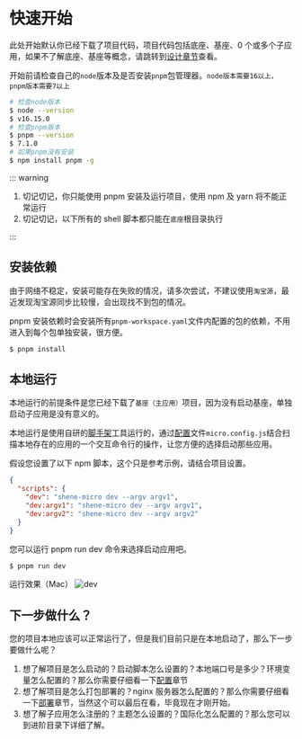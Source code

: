 <!--
 * @Author: shen
 * @Date: 2022-06-06 21:30:37
 * @LastEditors: shen
 * @LastEditTime: 2022-06-19 15:57:29
 * @Description:
-->

# 快速开始

此处开始默认你已经下载了项目代码，项目代码包括底座、基座、0 个或多个子应用，如果不了解底座、基座等概念，请跳转到[设计章节](./design)查看。

开始前请检查自己的`node`版本及是否安装`pnpm`包管理器。`node版本需要16以上，pnpm版本需要7以上`

```bash
# 检查node版本
$ node --version
$ v16.15.0
# 检查pnpm版本
$ pnpm --version
$ 7.1.0
# 如果pnpm没有安装
$ npm install pnpm -g
```

::: warning

1. 切记切记，你只能使用 pnpm 安装及运行项目，使用 npm 及 yarn 将不能正常运行
2. 切记切记，以下所有的 shell 脚本都只能在`底座`根目录执行

:::

## 安装依赖

由于网络不稳定，安装可能存在失败的情况，请多次尝试，不建议使用`淘宝源`，最近发现淘宝源同步比较慢，会出现找不到包的情况。

pnpm 安装依赖时会安装所有`pnpm-workspace.yaml`文件内配置的包的依赖，不用进入到每个包单独安装，很方便。

```bash
$ pnpm install
```

## 本地运行

本地运行的前提条件是您已经下载了`基座（主应用）`项目，因为没有启动基座，单独启动子应用是没有意义的。

本地运行是使用自研的[脚手架](./cli)工具运行的，通过[配置](./config)文件`micro.config.js`结合扫描本地存在的应用的一个交互命令行的操作，让您方便的选择启动那些应用。

假设您设置了以下 npm 脚本，这个只是参考示例，请结合项目设置。

```json
{
  "scripts": {
    "dev": "shene-micro dev --argv argv1",
    "dev:argv1": "shene-micro dev --argv argv1",
    "dev:argv2": "shene-micro dev --argv argv2"
  }
}
```

您可以运行 pnpm run dev 命令来选择启动应用吧。

```bash
$ pnpm run dev
```

运行效果（Mac）
![dev](/images/dev.png)

## 下一步做什么？

您的项目本地应该可以正常运行了，但是我们目前只是在本地启动了，那么下一步要做什么呢？

1. 想了解项目是怎么启动的？启动脚本怎么设置的？本地端口号是多少？环境变量怎么配置的？那么你需要仔细看一下[配置](./config)章节
2. 想了解项目是怎么打包部署的？nginx 服务器怎么配置的？那么你需要仔细看一下[部署](./deploying)章节，当然这个可以最后在看，毕竟现在才刚开始。
3. 想了解子应用怎么注册的？主题怎么设置的？国际化怎么配置的？那么您可以到进阶目录下详细了解。
